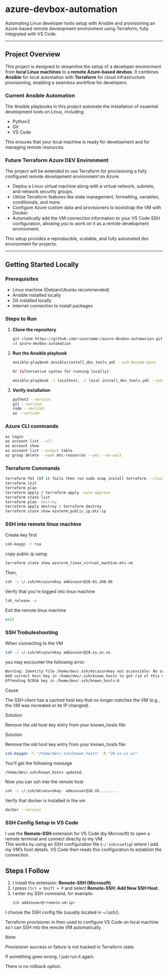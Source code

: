 # azure-devbox-automation

Automating Linux developer tools setup with Ansible and provisioning an Azure-based remote development environment using Terraform, fully integrated with VS Code.

---

## Project Overview

This project is designed to streamline the setup of a developer environment from **local Linux machines** to a **remote Azure-based devbox**. It combines **Ansible** for local automation with **Terraform** for cloud infrastructure provisioning, enabling a seamless workflow for developers.

### Current Ansible Automation

The Ansible playbooks in this project automate the installation of essential development tools on Linux, including:

- Python3
- Git
- VS Code

This ensures that your local machine is ready for development and for managing remote resources.

### Future Terraform Azure DEV Environment

The project will be extended to use Terraform for provisioning a fully configured remote development environment on Azure:

- Deploy a Linux virtual machine along with a virtual network, subnets, and network security groups.
- Utilize Terraform features like state management, formatting, variables, conditionals, and more.
- Configure Azure custom data and provisioners to bootstrap the VM with Docker.
- Automatically add the VM connection information to your VS Code SSH configuration, allowing you to work on it as a remote development environment.

This setup provides a reproducible, scalable, and fully automated dev environment for projects.

---

## Getting Started Locally

### Prerequisites

- Linux machine (Debian/Ubuntu recommended)
- Ansible installed locally
- Git installed locally
- Internet connection to install packages

### Steps to Run

1. **Clone the repository**
   ```bash
   git clone https://github.com/<username>/azure-devbox-automation.git
   cd azure-devbox-automation

2. **Run the Ansible playbook**
   ```bash 
   ansible-playbook ansible/install_dev_tools.yml --ask-become-pass
   
   Or (alternative syntax for running locally):

   ansible-playbook -i localhost, -c local install_dev_tools.yml --ask-become-pass

3. **Verify installation**	
   ```bash  
   python3 --version
   git --version
   code --version
   az --version

### Azure CLI commands
   ```bash  
   az login
   az account list --all 
   az account show
   az account list --output table
   az group delete --name mtc-resources --yes --no-wait
```

### Terraform Commands

```bash
terraform fmt (if it fails then run sudo snap install terraform --classic)
terraform init
terraform plan
terraform apply / terraform apply -auto-approve
terraform state list
terraform plan -destroy
terraform apply destroy / terraform destroy
terraform state show azurerm_public_ip.mtc-ip


```
### SSH into remote linux machine 

Create key first 
```bash
ssh-keygn -t rsa
```
copy public ip using:
```bash
terraform state show azurerm_linux_virtual_machine.mtc-vm
```
Then, 
```bash
ssh -i ~/.ssh/mtcazurekey adminuser@20.61.208.86
```

Verify that you're logged into linux machine

```bash
lsb_release -a
```

Exit the remote linux machine

```bash
exit
```

### SSH Trobuleshooting

When connecting to the VM
```bash
ssh -i ~/.ssh/mtcazurekey adminuser@20.xx.xx.xx
```

you may encounter the following error:

```bash
Warning: Identity file /home/dev/.ssh/mtcazurekey not accessible: No such file or directory.
Add correct host key in /home/dev/.ssh/known_hosts to get rid of this message.
Offending ECDSA key in /home/dev/.ssh/known_hosts:6
```
Cause

The SSH client has a cached host key that no longer matches the VM (e.g., the VM was recreated or its IP changed).

Solution

Remove the old host key entry from your known_hosts file:

Solution

Remove the old host key entry from your known_hosts file:

```bash
ssh-keygen -f "/home/dev/.ssh/known_hosts" -R "20.xx.xx.xx"
```
You'll get the following message
```bash
/home/dev/.ssh/known_hosts updated.
```

Now you can ssh into the remote host
```bash
ssh -i ~/.ssh/mtcazurekey  adminuser@20.XX........
```

Verify that docker is installed in the vm

```bash
docker --version
```

### SSH Config Setup in VS Code  

I use the **Remote-SSH** extension for VS Code (by Microsoft) to open a remote terminal and connect directly to my VM.  
This works by using an SSH configuration file (`~/.ssh/config`) where I add my VM’s host details. VS Code then reads this configuration to establish the connection.  

## Steps I Follow  

1. I install the extension: **Remote-SSH (Microsoft)**.  
2. I press `Ctrl + Shift + P` and select **Remote-SSH: Add New SSH Host**.  
3. I enter my SSH command, for example:  
   ```bash
   ssh adminuser@<remote-vm-ip>


I choose the SSH config file (usually located in ~/.ssh/).


Terraform provisioner in then used to configure VS Code on local machine so I can SSH into the remote VM automatically.

Note:

Provisioner success or failure is not tracked in Terraform state.

If something goes wrong, I just run it again.

There is no rollback option.